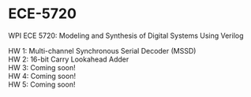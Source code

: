 # ECE-5720
WPI ECE 5720: Modeling and Synthesis of Digital Systems Using Verilog

HW 1: Multi-channel Synchronous Serial Decoder (MSSD)\
HW 2: 16-bit Carry Lookahead Adder\
HW 3: Coming soon!\
HW 4: Coming soon!\
HW 5: Coming soon!
